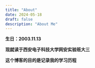 ```yaml
---
title: "About"
date: 2024-05-18
draft: false
description: "About Me"
---
```

**生日：2003.11.13**

**现就读于西安电子科技大学网安实验班大三**

**这个博客的目的是记录我的学习历程**
